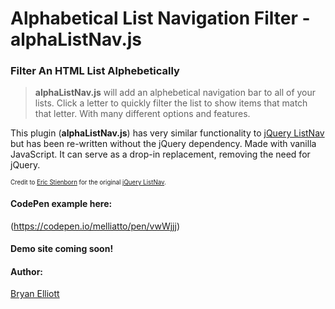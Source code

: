 # Alphabetical List Navigation Filter - alphaListNav.js 
### Filter An HTML List Alphebetically

> **alphaListNav.js** will add an alphebetical navigation bar to all of your lists. Click a letter to quickly filter the list to show items that match that letter. With many different options and features.

This plugin (**alphaListNav.js**) has very similar functionality to [jQuery ListNav](https://github.com/esteinborn/jquery-listnav) but has been re-written without the jQuery dependency. Made with vanilla JavaScript. It can serve as a drop-in replacement, removing the need for jQuery.

<sub><sup>Credit to [Eric Stienborn](https://github.com/esteinborn) for the original [jQuery ListNav](https://github.com/esteinborn/jquery-listnav).</sup></sub>  


#### CodePen example here:

(https://codepen.io/melliatto/pen/vwWjjj)


#### Demo site coming soon!

#### Author:

[Bryan Elliott](https://github.com/elliottprogrammer) 
